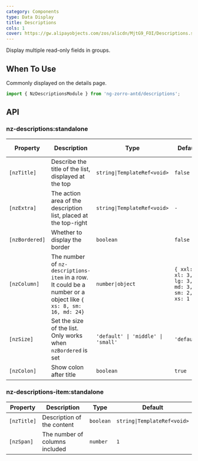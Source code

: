```yaml
---
category: Components
type: Data Display
title: Descriptions
cols: 1
cover: https://gw.alipayobjects.com/zos/alicdn/MjtG9_FOI/Descriptions.svg
---
```


Display multiple read-only fields in groups.

## When To Use

Commonly displayed on the details page.

```ts
import { NzDescriptionsModule } from 'ng-zorro-antd/descriptions';
```

## API

### nz-descriptions:standalone

| Property       | Description                                                                                                     | Type                               | Default                                         | Global Config |
| -------------- | --------------------------------------------------------------------------------------------------------------- | ---------------------------------- | ----------------------------------------------- | ------------- |
| `[nzTitle]`    | Describe the title of the list, displayed at the top                                                            | `string\|TemplateRef<void>`        | `false`                                         |
| `[nzExtra]`    | The action area of the description list, placed at the top-right                                                | `string\|TemplateRef<void>`        | `-`                                             |
| `[nzBordered]` | Whether to display the border                                                                                   | `boolean`                          | `false`                                         | ✅            |
| `[nzColumn]`   | The number of `nz-descriptions-item` in a row. It could be a number or a object like `{ xs: 8, sm: 16, md: 24}` | `number\|object`                   | `{ xxl: 3, xl: 3, lg: 3, md: 3, sm: 2, xs: 1 }` | ✅            |
| `[nzSize]`     | Set the size of the list. Only works when `nzBordered` is set                                                   | `'default' \| 'middle' \| 'small'` | `'default'`                                     | ✅            |
| `[nzColon]`    | Show colon after title                                                                                          | `boolean`                          | `true`                                          | ✅            |

### nz-descriptions-item:standalone

| Property    | Description                    | Type      | Default                     |
| ----------- | ------------------------------ | --------- | --------------------------- |
| `[nzTitle]` | Description of the content     | `boolean` | `string\|TemplateRef<void>` |
| `[nzSpan]`  | The number of columns included | `number`  | `1`                         |
